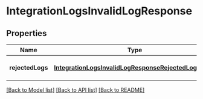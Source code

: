 # IntegrationLogsInvalidLogResponse

## Properties
Name | Type | Description | Notes
------------ | ------------- | ------------- | -------------
**rejectedLogs** | [**IntegrationLogsInvalidLogResponseRejectedLogsInner**](IntegrationLogsInvalidLogResponse_rejected_logs_inner.md) |  | [optional] [default to null]

[[Back to Model list]](../README.md#documentation-for-models) [[Back to API list]](../README.md#documentation-for-api-endpoints) [[Back to README]](../README.md)


